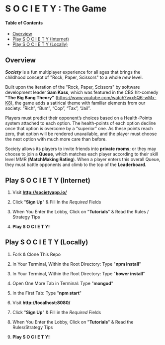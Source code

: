 # S O C I E T Y : The Game

#### Table of Contents
- [Overview](#overview)
- [Play S O C I E T Y (Internet)](#play-s-o-c-i-e-t-y-(-i-n-t-e-r-n-e-t-))
- [Play S O C I E T Y (Locally)](#play-s-o-c-i-e-t-y-(-l-o-c-a-l-l-y-))



## Overview

**_Society_** is a fun multiplayer experience for all ages that brings the childhood concept of "Rock, Paper, Scissors" to a whole *new* level.

Built upon the iteration of the "Rock, Paper, Scissors" by software development leader **Sam Kass**, which was featured in the CBS hit-comedy **"The Big Bang Theory"** (https://www.youtube.com/watch?v=x5Q6-wMx-K8), the game adds a satirical theme with familiar elements from our society: “Rich”, “Bum”, “Cop”, “Tax”, “Jail”.

Players must predict their opponent’s choices based on a Health-Points system attached to each option.
The health-points of each option decline once that option is overcome by a “superior” one.
As these points reach zero, that option will be rendered unavailable, and the player must choose the next option with much more care than before.

Society allows its players to invite friends into **private rooms**; or they may choose to join a **Queue**, which matches each player according to their skill level MMR (**MatchMaking Rating**).
When a player enters this overall Queue, they must battle opponents and climb to the top of the **Leaderboard**.


## Play S O C I E T Y (Internet)

1. Visit **http://societyapp.io/**

2. Click "**Sign Up**" & Fill In the *Required* Fields

3. When You Enter the Lobby, Click on "**Tutorials**" & Read the Rules / Strategy Tips

4. **Play S O C I E T Y!**


## Play S O C I E T Y (Locally)

1. Fork & Clone This Repo

2. In Your Terminal, Within the Root Directory: Type "**npm install**"

3. In Your Terminal, Within the Root Directory: Type "**bower install**"

4. Open One More Tab in Terminal: Type "**mongod**"

5. In the First Tab: Type "**npm start**"

6. Visit **http://localhost:8080/**

7. Click "**Sign Up**" & Fill in the *Required* Fields

8. When You Enter the Lobby, Click on "**Tutorials**" & Read the Rules/Strategy Tips

9. **Play S O C I E T Y!**
